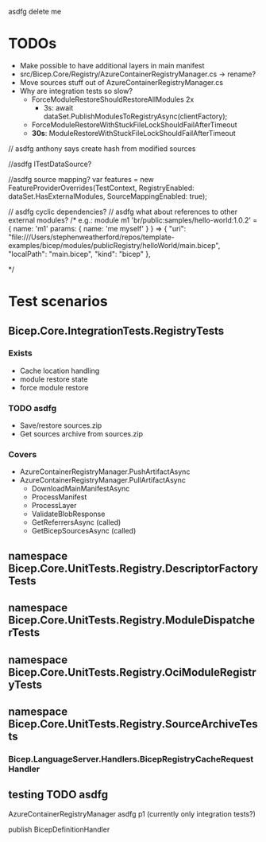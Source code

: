 ﻿asdfg delete me

# TODOs
* Make possible to have additional layers in main manifest
* src/Bicep.Core/Registry/AzureContainerRegistryManager.cs -> rename?
* Move sources stuff out of AzureContainerRegistryManager.cs
* Why are integration tests so slow?
  * ForceModuleRestoreShouldRestoreAllModules 2x
    * 3s: await dataSet.PublishModulesToRegistryAsync(clientFactory);
  * ForceModuleRestoreWithStuckFileLockShouldFailAfterTimeout
  * **30s**: ModuleRestoreWithStuckFileLockShouldFailAfterTimeout

// asdfg anthony says create hash from modified sources

//asdfg ITestDataSource?

//asdfg source mapping?  var features = new FeatureProviderOverrides(TestContext, RegistryEnabled: dataSet.HasExternalModules, SourceMappingEnabled: true);

// asdfg cyclic dependencies?
// asdfg what about references to other external modules?
/*
 e.g.:
 module m1 'br/public:samples/hello-world:1.0.2' = {
   name: 'm1'
   params: {
     name: 'me myself'
   }
 }
=>
    {
      "uri": "file:///Users/stephenweatherford/repos/template-examples/bicep/modules/publicRegistry/helloWorld/main.bicep",
      "localPath": "main.bicep",
      "kind": "bicep"
    },

*/


# Test scenarios

## Bicep.Core.IntegrationTests.RegistryTests
### Exists
* Cache location handling
* module restore state
* force module restore
### TODO asdfg
* Save/restore sources.zip
* Get sources archive from sources.zip
### Covers
* AzureContainerRegistryManager.PushArtifactAsync
* AzureContainerRegistryManager.PullArtifactAsync
  * DownloadMainManifestAsync
  * ProcessManifest
  * ProcessLayer
  * ValidateBlobResponse
  * GetReferrersAsync (called)
  * GetBicepSourcesAsync (called)

## namespace Bicep.Core.UnitTests.Registry.DescriptorFactoryTests
## namespace Bicep.Core.UnitTests.Registry.ModuleDispatcherTests
## namespace Bicep.Core.UnitTests.Registry.OciModuleRegistryTests
## namespace Bicep.Core.UnitTests.Registry.SourceArchiveTests

### Bicep.LanguageServer.Handlers.BicepRegistryCacheRequestHandler



## testing TODO asdfg
AzureContainerRegistryManager asdfg p1 (currently only integration tests?)

publish
BicepDefinitionHandler
